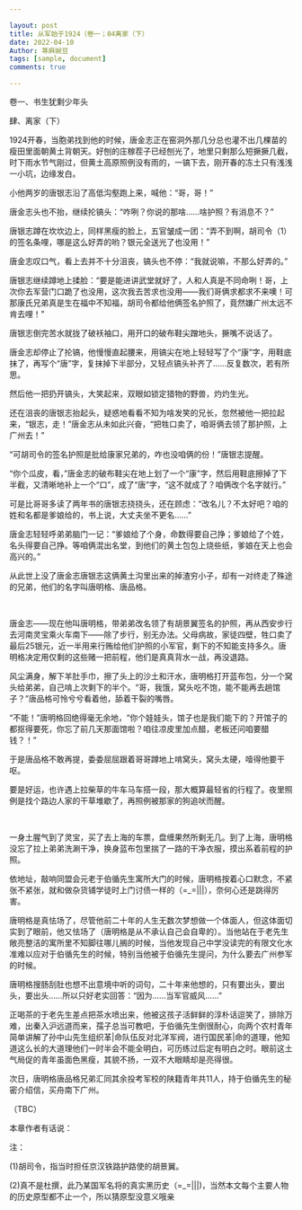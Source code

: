 ```yaml
---

layout: post
title: 从军始于1924（卷一；04离家（下）
date: 2022-04-10
Author: 荨麻豌豆
tags: [sample, document]
comments: true

--- 
```


卷一、书生犹剩少年头 

肆、离家（下）

1924开春，当胞弟找到他的时候，唐金志正在窑洞外那几分总也灌不出几棵苗的瘦田里面朝黄土背朝天。好刨的庄稼茬子已经刨光了，地里只剩那么短撅撅几截，时下雨水节气刚过，但黄土高原照例没有雨的，一镐下去，刚开春的冻土只有浅浅一小坑，边缘发白。

小他两岁的唐银志沿了高低沟壑跑上来，喊他：“哥，哥！”

唐金志头也不抬，继续抡镐头：“咋咧？你说的那啥……啥护照？有消息不？”

唐银志蹲在坎坎边上，同样黑瘦的脸上，五官皱成一团：“弄不到啊，胡司令（1）的签名条哩，哪是这么好弄的哟？银元全送光了也没用！”

唐金志叹口气，看上去并不十分沮丧，镐头也不停：“我就说嘛，不那么好弄的。”

唐银志继续蹲地上揉脸：“要是能进讲武堂就好了，人和人真是不同命咧！哥，上次你去军营门口跪了也没用，这次我去苦求也没用——我们哥俩求都求不来噢！可那康氏兄弟真是生在福中不知福，胡司令都给他俩签名护照了，竟然嫌广州太远不肯去哩！”

唐银志倒完苦水就拢了破袄袖口，用开口的破布鞋尖蹭地头，撅嘴不说话了。

唐金志却停止了抡镐，他慢慢直起腰来，用镐尖在地上轻轻写了个“康”字，用鞋底抹了，再写个“唐”字，复抹掉下半部分，又轻点镐头补齐了……反复数次，若有所思。

然后他一把扔开镐头，大笑起来，双眼如锁定猎物的野兽，灼灼生光。

还在沮丧的唐银志抬起头，疑惑地看看不知为啥发笑的兄长，忽然被他一把拉起来，“银志，走！”唐金志从未如此兴奋，“把牲口卖了，咱哥俩去领了那护照，上广州去！”

“可胡司令的签名护照是批给康家兄弟的，咋也没咱俩的份！”唐银志提醒。

“你个瓜皮，看，”唐金志的破布鞋尖在地上划了一个“康”字，然后用鞋底擦掉了下半截，又清晰地补上一个“口”，成了“唐”字，“这不就成了？咱俩改个名字就行。”

可是比哥哥多读了两年书的唐银志挠挠头，还在顾虑：“改名儿？不太好吧？咱的姓和名都是爹娘给的，书上说，大丈夫坐不更名……”

唐金志轻轻呼弟弟脑门一记：“爹娘给了个身，命数得要自己挣；爹娘给了个姓，名头得要自己挣。等咱俩混出名堂，到他们的黄土包包上烧些纸，爹娘在天上也会高兴的。”

从此世上没了唐金志唐银志这俩黄土沟里出来的掉渣穷小子，却有一对终走了殊途的兄弟，他们的名字叫唐明格、唐品格。

<br/>

唐金志——现在他叫唐明格，带弟弟改名领了有胡景翼签名的护照，再从西安步行去河南灵宝乘火车南下——除了步行，别无办法。父母病故，家徒四壁，牲口卖了最后25银元，近一半用来行贿给他们护照的小军官，剩下的不知能支持多久。唐明格决定用仅剩的这些赌一把前程，他们是真真背水一战，再没退路。

风尘满身，解下羊肚手巾，擦了头上的沙土和汗水，唐明格打开蓝布包，分一个窝头给弟弟，自己啃上次剩下的半个。“哥，我饿，窝头吃不饱，能不能再去趟馆子？”唐品格可怜兮兮看着他，舔着干裂的嘴唇。

“不能！”唐明格回绝得毫无余地，“你个娃娃头，馆子也是我们能下的？开馆子的都抠得要死，你忘了前几天那面馆啦？咱往凉皮里加点醋，老板还问咱要醋钱？！”

于是唐品格不敢再提，委委屈屈跟着哥哥蹲地上啃窝头，窝头太硬，噎得他要干呕。

要是好运，也许遇上拉柴草的牛车马车搭一段，那大概算最轻省的行程了。夜里照例是找个路边人家的干草堆歇了，再照例被那家的狗追吠而醒。

<br/>

一身土腥气到了灵宝，买了去上海的车票，盘缠果然所剩无几。到了上海，唐明格没忘了拉上弟弟洗涮干净，换身蓝布包里揣了一路的干净衣服，摸出系着前程的护照。

依地址，敲响同盟会元老于伯循先生寓所大门的时候，唐明格按着心口默念，不紧张不紧张，就和做杂货铺学徒时上门讨债一样的（=_=|||），奈何心还是跳得厉害。

唐明格是真怯场了，尽管他前二十年的人生无数次梦想做一个体面人，但这体面切实到了眼前，他又怯场了（唐明格是从不承认自己会自卑的）。当他站在于老先生敞亮整洁的寓所里不知脚往哪儿搁的时候，当他发现自己中学没读完的有限文化水准难以应对于伯循先生的时候，特别当他被于伯循先生提问，为什么要去广州参军的时候。

唐明格搜肠刮肚也想不出意境中听的词句，二十年来他想的，只有要出头，要出头，要出头……所以只好老实回答：“因为……当军官威风……”

正喝茶的于老先生差点把茶水喷出来，他被这孩子活鲜鲜的淳朴话逗笑了，排除万难，出秦入沪远道而来，孺子总当可教吧，于伯循先生倒很耐心，向两个农村青年简单讲解了孙中山先生组织革|命队伍反对北洋军阀，进行国民革|命的道理，他知道这么长的大道理他们一时半会不能全明白，可历练过后定有明白之时。眼前这土气局促的青年虽面色黑瘦，其貌不扬，一双不大眼睛却是亮得很。

次日，唐明格唐品格兄弟汇同其余投考军校的陕籍青年共11人，持于伯循先生的秘密介绍信，买舟南下广州。

（TBC）

本章作者有话说：

注：

(1)胡司令，指当时担任京汉铁路护路使的胡景翼。

 (2)真不是杜撰，此乃某国军名将的真实黑历史（=_=|||)，当然本文每个主要人物的历史原型都不止一个，所以猜原型没意义哦亲
